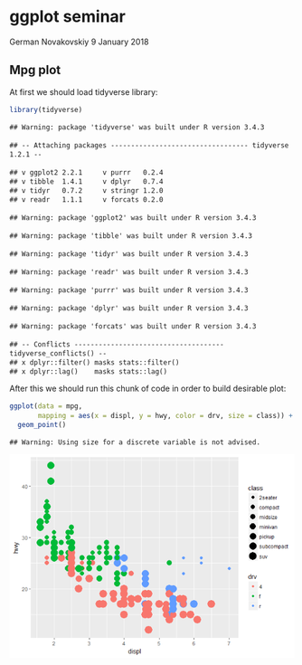 ggplot seminar
================
German Novakovskiy
9 January 2018

Mpg plot
--------

At first we should load tidyverse library:

``` r
library(tidyverse)
```

    ## Warning: package 'tidyverse' was built under R version 3.4.3

    ## -- Attaching packages ---------------------------------- tidyverse 1.2.1 --

    ## v ggplot2 2.2.1     v purrr   0.2.4
    ## v tibble  1.4.1     v dplyr   0.7.4
    ## v tidyr   0.7.2     v stringr 1.2.0
    ## v readr   1.1.1     v forcats 0.2.0

    ## Warning: package 'ggplot2' was built under R version 3.4.3

    ## Warning: package 'tibble' was built under R version 3.4.3

    ## Warning: package 'tidyr' was built under R version 3.4.3

    ## Warning: package 'readr' was built under R version 3.4.3

    ## Warning: package 'purrr' was built under R version 3.4.3

    ## Warning: package 'dplyr' was built under R version 3.4.3

    ## Warning: package 'forcats' was built under R version 3.4.3

    ## -- Conflicts ------------------------------------- tidyverse_conflicts() --
    ## x dplyr::filter() masks stats::filter()
    ## x dplyr::lag()    masks stats::lag()

After this we should run this chunk of code in order to build desirable plot:

``` r
ggplot(data = mpg, 
       mapping = aes(x = displ, y = hwy, color = drv, size = class)) +
  geom_point()
```

    ## Warning: Using size for a discrete variable is not advised.

![](ggplot_seminar_files/figure-markdown_github/cars-1.png)
